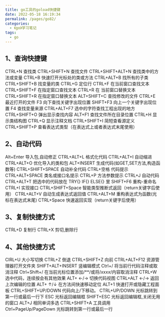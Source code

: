 ```yaml
---
title: go工具的goload快捷键
date: 2022-05-18 16:19:34
permalink: /pages/go82/
categories:
  - 《go》学习笔记
tags:
  - go
---
```


## 1、查询快捷键

CTRL+N 查找类
CTRL+SHIFT+N 查找文件
CTRL+SHIFT+ALT+N 查找类中的方法或变量
CTRL+B 快速打开光标处的类或方法
CTRL+ALT+B 找所有的子类
CTRL+SHIFT+B 找变量的类
CTRL+G 定位行
CTRL+F 在当前窗口查找文本
CTRL+SHIFT+F 在指定窗口查找文本
CTRL+R 在 当前窗口替换文本
CTRL+SHIFT+R 在指定窗口替换文本
ALT+SHIFT+C 查找修改的文件
CTRL+E 最近打开的文件
F3 向下查找关键字出现位置
SHIFT+F3 向上一个关键字出现位置
F4 查找变量来源
CTRL+ALT+F7 选中的字符查找工程出现的地方
CTRL+SHIFT+O 弹出显示查找内容
ALT+F1 查找文件所在目录位置
CTRL+H 显示类结构图
CTRL+Q 显示注释文档
CTRL+SHIFT+I 简短查看源定义
CTRL+SHIFT+P 查看表达式类型（在表达式上或者表达式末尾使用）

## 2、自动代码

Alt+Enter 导入包,自动修正
CTRL+ALT+L 格式化代码
CTRL+ALT+I 自动缩进
CTRL+ALT+O 优化导入的类和包
ALT+INSERT 生成代码(如GET,SET方法,构造函数等)
CTRL+SHIFT+SPACE 自动补全代码
CTRL+空格 代码提示
CTRL+ALT+SPACE 类名或接口名提示
CTRL+P 方法参数提示
CTRL+J 自动代码
CTRL+ALT+T 把选中的代码放在 TRY{} IF{} ELSE{} 里
SHIFT+F6 重构-重命名
CTRL+I 实现接口
CTRL+SHIFT+Space 智能类型推断式返回（return关键字后使用）
CTRL+ALT+V 自动生成表达式返回值
CTRL+ALT+M 重构表达式为函数(光标在表达式末尾)
CTRL+Space 快速返回实现（return关键字后使用）

## 3、复制快捷方式

CTRL+D 复制行
CTRL+X 剪切,删除行

## 4、其他快捷方式

CIRL+U 大小写切换
CTRL+Z 倒退
CTRL+SHIFT+Z 向前
CTRL+ALT+F12 资源管理器打开文件夹
SHIFT+ALT+INSERT 竖编辑模式
Ctrl+/ 将当前行代码注释或取消注释
Ctrl+Shift+/ 在当前光标位置添加/**/或将/*xxxx*/内容取消注释
CTRL+W 选中代码，连续按会有其他效果
ALT+ ←/→ 切换代码视图
CTRL+ALT ←/→ 返回上次编辑的位置
ALT+ ↑/↓ 在方法间快速移动定位
ALT+1 快速打开或隐藏工程面板
CTRL+SHIFT+UP/DOWN 代码向上/下移动。
CTRL+UP/DOWN 光标跳转到第一行或最后一行下
ESC 光标返回编辑框
SHIFT+ESC 光标返回编辑框,关闭无用的窗口
ALT+J 相同单词多选
CTRL+SHIFT+A 工具调用
Ctrl+PageUp/PageDown 光标跳转到第一行或最后一行